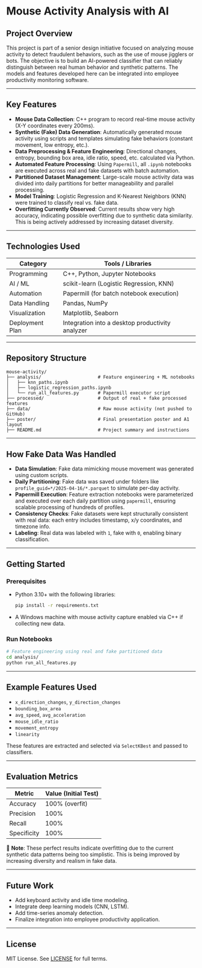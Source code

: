 
# Mouse Activity Analysis with AI

## Project Overview

This project is part of a senior design initiative focused on analyzing mouse activity to detect fraudulent behaviors, such as the use of mouse jigglers or bots. The objective is to build an AI-powered classifier that can reliably distinguish between real human behavior and synthetic patterns. The models and features developed here can be integrated into employee productivity monitoring software.

---

## Key Features

- **Mouse Data Collection**: C++ program to record real-time mouse activity (X-Y coordinates every 200ms).
- **Synthetic (Fake) Data Generation**: Automatically generated mouse activity using scripts and templates simulating fake behaviors (constant movement, low entropy, etc.).
- **Data Preprocessing & Feature Engineering**: Directional changes, entropy, bounding box area, idle ratio, speed, etc. calculated via Python.
- **Automated Feature Processing**: Using `Papermill`, all `.ipynb` notebooks are executed across real and fake datasets with batch automation.
- **Partitioned Dataset Management**: Large-scale mouse activity data was divided into daily partitions for better manageability and parallel processing.
- **Model Training**: Logistic Regression and K-Nearest Neighbors (KNN) were trained to classify real vs. fake data.
- **Overfitting Currently Observed**: Current results show very high accuracy, indicating possible overfitting due to synthetic data similarity. This is being actively addressed by increasing dataset diversity.

---

## Technologies Used

| Category         | Tools / Libraries                                 |
|------------------|---------------------------------------------------|
| Programming      | C++, Python, Jupyter Notebooks                    |
| AI / ML          | scikit-learn (Logistic Regression, KNN)           |
| Automation       | Papermill (for batch notebook execution)          |
| Data Handling    | Pandas, NumPy                                     |
| Visualization    | Matplotlib, Seaborn                               |
| Deployment Plan  | Integration into a desktop productivity analyzer  |

---

## Repository Structure

```
mouse-activity/
├── analysis/                     # Feature engineering + ML notebooks
│   ├── knn_paths.ipynb
│   ├── logistic_regression_paths.ipynb
│   └── run_all_features.py       # Papermill executor script
├── processed/                    # Output of real + fake processed features
├── data/                         # Raw mouse activity (not pushed to GitHub)
├── poster/                       # Final presentation poster and A1 layout
├── README.md                     # Project summary and instructions
```

---

## How Fake Data Was Handled

- **Data Simulation**: Fake data mimicking mouse movement was generated using custom scripts.
- **Daily Partitioning**: Fake data was saved under folders like `profile_guid=*/2025-04-16/*.parquet` to simulate per-day activity.
- **Papermill Execution**: Feature extraction notebooks were parameterized and executed over each daily partition using `papermill`, ensuring scalable processing of hundreds of profiles.
- **Consistency Checks**: Fake datasets were kept structurally consistent with real data: each entry includes timestamp, x/y coordinates, and timezone info.
- **Labeling**: Real data was labeled with `1`, fake with `0`, enabling binary classification.

---

## Getting Started

### Prerequisites

- Python 3.10+ with the following libraries:
  ```bash
  pip install -r requirements.txt
  ```
- A Windows machine with mouse activity capture enabled via C++ if collecting new data.

### Run Notebooks

```bash
# Feature engineering using real and fake partitioned data
cd analysis/
python run_all_features.py
```

---

## Example Features Used

- `x_direction_changes`, `y_direction_changes`
- `bounding_box_area`
- `avg_speed`, `avg_acceleration`
- `mouse_idle_ratio`
- `movement_entropy`
- `linearity`

These features are extracted and selected via `SelectKBest` and passed to classifiers.

---

## Evaluation Metrics

| Metric       | Value (Initial Test) |
|--------------|----------------------|
| Accuracy     | 100% (overfit)       |
| Precision    | 100%                 |
| Recall       | 100%                 |
| Specificity  | 100%                 |

🚨 **Note**: These perfect results indicate overfitting due to the current synthetic data patterns being too simplistic. This is being improved by increasing diversity and realism in fake data.

---

## Future Work

- Add keyboard activity and idle time modeling.
- Integrate deep learning models (CNN, LSTM).
- Add time-series anomaly detection.
- Finalize integration into employee productivity application.

---

## License

MIT License. See [LICENSE](./LICENSE) for full terms.
